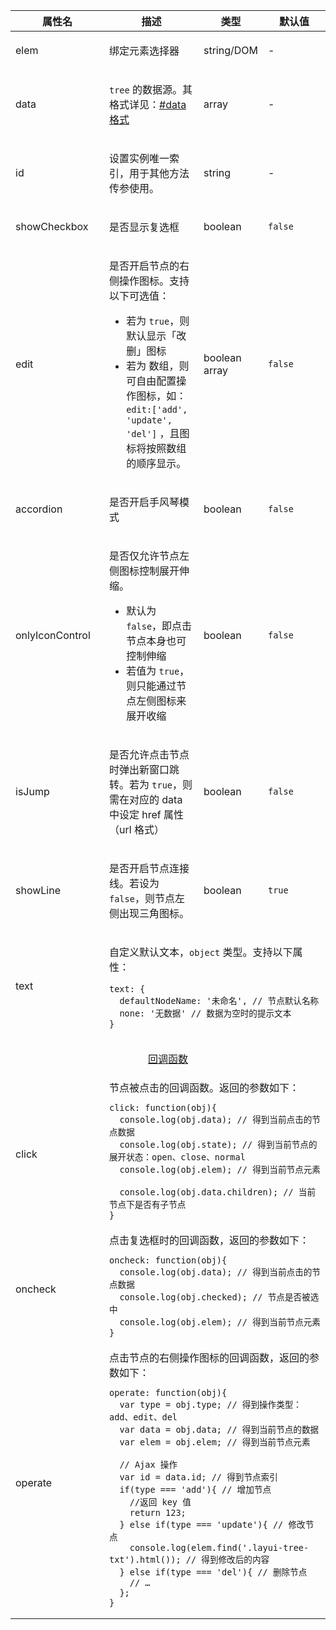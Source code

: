 <table class="layui-table">
  <colgroup>
    <col width="150">
    <col>
    <col width="100">
    <col width="100">
  </colgroup>
  <thead>
    <tr>
      <th>属性名</th>
      <th>描述</th>
      <th>类型</th>
      <th>默认值</th>
    </tr> 
  </thead>
  <tbody>
    <tr>
<td>elem</td>
<td>
  
绑定元素选择器

</td>
<td>string/DOM</td>
<td>-</td>
    </tr>
    <tr>
<td>data</td>
<td>
  
`tree` 的数据源。其格式详见：[#data 格式](#options.data)

</td>
<td>array</td>
<td>-</td>
    </tr>
    <tr>
<td>id</td>
<td>
  
设置实例唯一索引，用于其他方法传参使用。

</td>
<td>string</td>
<td>-</td>
    </tr>
    <tr>
<td>showCheckbox</td>
<td>
  
是否显示复选框

</td>
<td>boolean</td>
<td>

`false`

</td>
    </tr>
    <tr>
<td>edit</td>
<td>
  
是否开启节点的右侧操作图标。支持以下可选值：

- 若为 `true`，则默认显示「改删」图标
- 若为 数组，则可自由配置操作图标，如：`edit:['add', 'update', 'del']` ，且图标将按照数组的顺序显示。

</td>
<td>boolean<br>array</td>
<td>

`false`

</td>
    </tr>
    <tr>
<td>accordion</td>
<td>
  
是否开启手风琴模式

</td>
<td>boolean</td>
<td>

`false`

</td>
    </tr>
    <tr>
<td>onlyIconControl</td>
<td>
  
是否仅允许节点左侧图标控制展开伸缩。 

- 默认为 `false`，即点击节点本身也可控制伸缩
- 若值为 `true`，则只能通过节点左侧图标来展开收缩

</td>
<td>boolean</td>
<td>

`false`

</td>
    </tr>
    <tr>
<td>isJump</td>
<td>
  
是否允许点击节点时弹出新窗口跳转。若为 `true`，则需在对应的 data 中设定 href 属性（url 格式）

</td>
<td>boolean</td>
<td>

`false`

</td>
    </tr>
    <tr>
<td>showLine</td>
<td>
  
是否开启节点连接线。若设为 `false`，则节点左侧出现三角图标。

</td>
<td>boolean</td>
<td>

`true`

</td>
    </tr>
    <tr>
<td>text</td>
<td colspan="3">
  
自定义默认文本，`object` 类型。支持以下属性：

```
text: {
  defaultNodeName: '未命名', // 节点默认名称
  none: '无数据' // 数据为空时的提示文本
}  
```

</td>
    </tr>
    <tr>
<td colspan="4" style="text-align: center"> 


<div id="options.callback" class="ws-anchor" style="pointer-events: auto;">

[回调函数](#options.callback)

</div>

</td>
    </tr>
    <tr>
<td>click</td>
<td colspan="3">
  
<div id="options.click" class="ws-anchor">
  节点被点击的回调函数。返回的参数如下：
</div>

```
click: function(obj){
  console.log(obj.data); // 得到当前点击的节点数据
  console.log(obj.state); // 得到当前节点的展开状态：open、close、normal
  console.log(obj.elem); // 得到当前节点元素
  
  console.log(obj.data.children); // 当前节点下是否有子节点
}
```

</td>
    </tr>
    <tr>
<td>oncheck</td>
<td colspan="3">

<div id="options.oncheck" class="ws-anchor">  
  点击复选框时的回调函数，返回的参数如下：
</div>

```
oncheck: function(obj){
  console.log(obj.data); // 得到当前点击的节点数据
  console.log(obj.checked); // 节点是否被选中
  console.log(obj.elem); // 得到当前节点元素
}
```

</td>
    </tr>
    <tr>
<td>operate</td>
<td colspan="3">

<div id="options.operate" class="ws-anchor">  
  点击节点的右侧操作图标的回调函数，返回的参数如下：
</div>

```  
operate: function(obj){
  var type = obj.type; // 得到操作类型：add、edit、del
  var data = obj.data; // 得到当前节点的数据
  var elem = obj.elem; // 得到当前节点元素
  
  // Ajax 操作
  var id = data.id; // 得到节点索引
  if(type === 'add'){ // 增加节点
    //返回 key 值
    return 123;
  } else if(type === 'update'){ // 修改节点
    console.log(elem.find('.layui-tree-txt').html()); // 得到修改后的内容
  } else if(type === 'del'){ // 删除节点
    // …
  };
}
```

</td>
    </tr>
  </tbody>
</table>